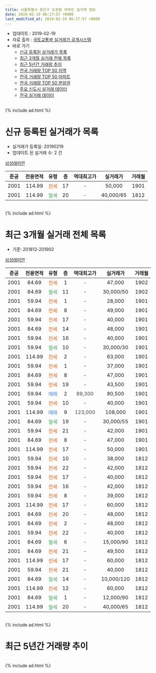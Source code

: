 ```yaml
---
title: 서울특별시 용산구 도원동 아파트 실거래 정보
date: 2019-02-19 06:17:57 +0900
last_modified_at: 2019-02-19 06:17:57 +0900
---
```


* 업데이트 : 2019-02-19
* 자료 출처 : [국토교통부 실거래가 공개시스템](http://rt.molit.go.kr)
* 바로 가기
    * [신규 등록된 실거래가 목록](#신규-등록된-실거래가-목록)
    * [최근 3개월 실거래 전체 목록](#최근-3개월-실거래-전체-목록)
    * [최근 5년간 거래량 추이](#최근-5년간-거래량-추이)
    * [전국 거래량 TOP 50 지역](https://inasie.github.io/apt-trade-info/최근-3개월-전국에서-가장-거래가-많이-발생한-지역)
    * [전국 거래량 TOP 50 아파트](https://inasie.github.io/apt-trade-info/최근-3개월-전국에서-가장-거래가-많이-발생한-아파트)
    * [전국 거래량 TOP 50 분양권](https://inasie.github.io/apt-trade-info/최근-3개월-전국에서-가장-거래가-많이-발생한-분양권)
    * [주요 신도시 실거래 데이터](https://inasie.github.io/apt-trade-info/주요-신도시)
    * [전국 실거래 데이터](https://inasie.github.io/apt-trade-info/전국)
<br>
{% include ad.html %}
<br>

# 신규 등록된 실거래가 목록
* 실거래가 등록일: 20190219
* 업데이트 된 실거래 수: 2 건


[삼성래미안](https://search.naver.com/search.naver?query=%EC%84%9C%EC%9A%B8%ED%8A%B9%EB%B3%84%EC%8B%9C+%EC%9A%A9%EC%82%B0%EA%B5%AC+%EB%8F%84%EC%9B%90%EB%8F%99+%EC%82%BC%EC%84%B1%EB%9E%98%EB%AF%B8%EC%95%88)

|준공|전용면적|유형|층|역대최고가|실거래가|거래월|
|:---:|:---:|:---:|:---:|:---:|:---:|:---:|
|2001|114.99|<span style="color:#ff5a00">전세</span>|17|<span style="color:#444444">-</span>|50,000|1901|
|2001|114.99|<span style="color:#34a853">월세</span>|20|<span style="color:#444444">-</span>|40,000/65|1812|


<br>
{% include ad.html %}
<br>

# 최근 3개월 실거래 전체 목록
* 기준: 201812-201902


[삼성래미안](https://search.naver.com/search.naver?query=%EC%84%9C%EC%9A%B8%ED%8A%B9%EB%B3%84%EC%8B%9C+%EC%9A%A9%EC%82%B0%EA%B5%AC+%EB%8F%84%EC%9B%90%EB%8F%99+%EC%82%BC%EC%84%B1%EB%9E%98%EB%AF%B8%EC%95%88)

|준공|전용면적|유형|층|역대최고가|실거래가|거래월|
|:---:|:---:|:---:|:---:|:---:|:---:|:---:|
|2001|84.69|<span style="color:#ff5a00">전세</span>|1|<span style="color:#444444">-</span>|47,000|1902|
|2001|84.69|<span style="color:#34a853">월세</span>|11|<span style="color:#444444">-</span>|30,000/50|1902|
|2001|59.94|<span style="color:#ff5a00">전세</span>|1|<span style="color:#444444">-</span>|28,000|1901|
|2001|84.69|<span style="color:#ff5a00">전세</span>|8|<span style="color:#444444">-</span>|49,000|1901|
|2001|59.94|<span style="color:#ff5a00">전세</span>|17|<span style="color:#444444">-</span>|40,000|1901|
|2001|84.69|<span style="color:#ff5a00">전세</span>|14|<span style="color:#444444">-</span>|48,000|1901|
|2001|59.94|<span style="color:#ff5a00">전세</span>|16|<span style="color:#444444">-</span>|40,000|1901|
|2001|59.94|<span style="color:#34a853">월세</span>|10|<span style="color:#444444">-</span>|30,000/30|1901|
|2001|114.99|<span style="color:#ff5a00">전세</span>|2|<span style="color:#444444">-</span>|63,000|1901|
|2001|59.94|<span style="color:#ff5a00">전세</span>|1|<span style="color:#444444">-</span>|37,000|1901|
|2001|84.69|<span style="color:#ff5a00">전세</span>|8|<span style="color:#444444">-</span>|47,000|1901|
|2001|59.94|<span style="color:#ff5a00">전세</span>|19|<span style="color:#444444">-</span>|43,500|1901|
|2001|59.94|<span style="color:#4285f3">매매</span>|2|<span style="color:#444444">89,300</span>|80,500|1901|
|2001|59.94|<span style="color:#ff5a00">전세</span>|10|<span style="color:#444444">-</span>|40,000|1901|
|2001|114.99|<span style="color:#4285f3">매매</span>|9|<span style="color:#444444">123,000</span>|108,000|1901|
|2001|84.69|<span style="color:#34a853">월세</span>|19|<span style="color:#444444">-</span>|30,000/55|1901|
|2001|59.94|<span style="color:#ff5a00">전세</span>|21|<span style="color:#444444">-</span>|42,000|1901|
|2001|84.69|<span style="color:#ff5a00">전세</span>|8|<span style="color:#444444">-</span>|47,000|1901|
|2001|114.99|<span style="color:#ff5a00">전세</span>|17|<span style="color:#444444">-</span>|50,000|1901|
|2001|59.94|<span style="color:#ff5a00">전세</span>|10|<span style="color:#444444">-</span>|38,000|1812|
|2001|59.94|<span style="color:#ff5a00">전세</span>|22|<span style="color:#444444">-</span>|42,000|1812|
|2001|59.94|<span style="color:#ff5a00">전세</span>|17|<span style="color:#444444">-</span>|40,000|1812|
|2001|59.94|<span style="color:#ff5a00">전세</span>|16|<span style="color:#444444">-</span>|42,000|1812|
|2001|59.94|<span style="color:#ff5a00">전세</span>|8|<span style="color:#444444">-</span>|39,000|1812|
|2001|114.99|<span style="color:#ff5a00">전세</span>|17|<span style="color:#444444">-</span>|60,000|1812|
|2001|84.69|<span style="color:#ff5a00">전세</span>|20|<span style="color:#444444">-</span>|48,000|1812|
|2001|84.69|<span style="color:#ff5a00">전세</span>|2|<span style="color:#444444">-</span>|48,000|1812|
|2001|59.94|<span style="color:#ff5a00">전세</span>|22|<span style="color:#444444">-</span>|40,000|1812|
|2001|84.69|<span style="color:#34a853">월세</span>|6|<span style="color:#444444">-</span>|15,000/90|1812|
|2001|84.69|<span style="color:#ff5a00">전세</span>|21|<span style="color:#444444">-</span>|49,500|1812|
|2001|114.99|<span style="color:#ff5a00">전세</span>|17|<span style="color:#444444">-</span>|60,000|1812|
|2001|59.94|<span style="color:#ff5a00">전세</span>|21|<span style="color:#444444">-</span>|40,000|1812|
|2001|84.69|<span style="color:#34a853">월세</span>|14|<span style="color:#444444">-</span>|10,000/120|1812|
|2001|114.99|<span style="color:#ff5a00">전세</span>|12|<span style="color:#444444">-</span>|60,000|1812|
|2001|84.69|<span style="color:#34a853">월세</span>|1|<span style="color:#444444">-</span>|12,000/90|1812|
|2001|114.99|<span style="color:#34a853">월세</span>|20|<span style="color:#444444">-</span>|40,000/65|1812|


<br>
{% include ad.html %}
<br>

# 최근 5년간 거래량 추이


<div style="width:100%;">
    <canvas id="deal_progress" height="200"></canvas>
</div>

<script>
new Chart(document.getElementById("deal_progress"), {
    type: 'line',
    data: {
        labels: ['201402','201403','201404','201405','201406','201407','201408','201409','201410','201411','201412','201501','201502','201503','201504','201505','201506','201507','201508','201509','201510','201511','201512','201601','201602','201603','201604','201605','201606','201607','201608','201609','201610','201611','201612','201701','201702','201703','201704','201705','201706','201707','201708','201709','201710','201711','201712','201801','201802','201803','201804','201805','201806','201807','201808','201809','201810','201811','201812','201901','201902'],
        datasets: [{
            label: '매매',
            pointRadius: 1,
            data: [7, 12, 11, 6, 4, 4, 10, 9, 11, 9, 5, 7, 13, 18, 13, 15, 15, 10, 9, 7, 13, 5, 7, 3, 5, 2, 13, 13, 21, 17, 9, 7, 12, 6, 4, 1, 6, 12, 6, 21, 15, 15, 5, 10, 3, 8, 19, 9, 2, 10, 7, 5, 10, 8, 8, 5, 2, 4, 0, 2, 0],
            borderColor: "rgba(255, 201, 14, 1)",
            backgroundColor: "rgba(255, 201, 14, 0.5)",
            fill: false,
            lineTension: 0
        },{
            label: '전월세',
            pointRadius: 1,
            data: [24, 17, 15, 15, 17, 12, 16, 15, 22, 9, 19, 21, 22, 14, 24, 9, 15, 11, 19, 7, 18, 30, 15, 6, 11, 11, 19, 20, 16, 13, 8, 14, 10, 17, 14, 11, 19, 10, 13, 14, 12, 7, 17, 13, 8, 21, 16, 15, 18, 12, 17, 12, 14, 17, 14, 10, 12, 16, 17, 15, 2],
            borderColor: "rgba(0, 141, 185, 1)",
            backgroundColor: "rgba(0, 141, 185, 0.5)",
            fill: false,
            lineTension: 0
        }
        ]
    },
    options: {
        responsive: true,
        title: {
            display: false
        },
        tooltips: {
            mode: 'index',
            intersect: false
        },
        hover: {
            mode: 'nearest',
            intersect: true
        },
        scales: {
            xAxes: [{
                display: true,
                scaleLabel: {
                    display: true,
                    labelString: '년/월'
                }
            }],
            yAxes: [{
                display: true,
                ticks: {
                    suggestedMin: 0,
                },
                scaleLabel: {
                    display: true,
                    labelString: '실거래 수'
                }
            }]
        }
    }
});

</script>


<br>
{% include ad.html %}
<br>

